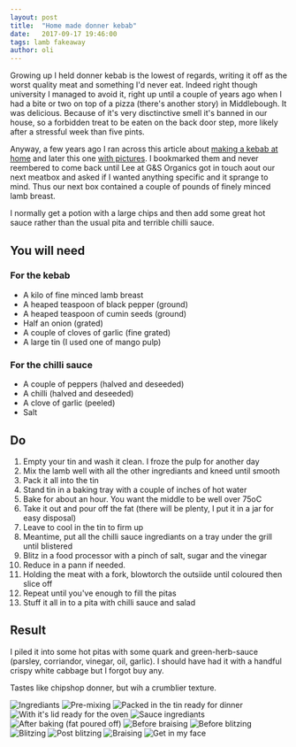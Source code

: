 ```yaml
---
layout: post
title:  "Home made donner kebab"
date:   2017-09-17 19:46:00
tags: lamb fakeaway
author: oli
---
```


Growing up I held donner kebab is the lowest of regards, writing it off as the worst quality meat and something I'd never eat.  Indeed right though university I managed to avoid it, right up until a couple of years ago when I had a bite or two on top of a pizza (there's another story) in Middlebough.  It was delicious.  Because of it's very disctinctive smell it's banned in our house, so a forbidden treat to be eaten on the back door step, more likely after a stressful week than five pints.

Anyway, a few years ago I ran across this article about [making a kebab at home](https://www.theguardian.com/lifeandstyle/wordofmouth/2012/feb/08/the-diy-doner-kebab) and later this one [with pictures](https://www.theguardian.com/lifeandstyle/gallery/2012/feb/08/how-to-make-a-doner-kebab).  I bookmarked them and never reembered to come back until Lee at G&S Organics got in touch aout our next meatbox and asked if I wanted anything specific and it sprange to mind.  Thus our next box contained a couple of pounds of finely minced lamb breast.

I normally get a potion with a large chips and then add some great hot sauce rather than the usual pita and terrible chilli sauce.

## You will need

### For the kebab

* A kilo of fine minced lamb breast
* A heaped teaspoon of black pepper (ground)
* A heaped teaspoon of cumin seeds (ground)
* Half an onion (grated)
* A couple of cloves of garlic (fine grated)
* A large tin (I used one of mango pulp)

### For the chilli sauce 

* A couple of peppers (halved and deseeded)
* A chilli (halved and deseeded)
* A clove of garlic (peeled)
* Salt


## Do

1. Empty your tin and wash it clean.  I froze the pulp for another day
2. Mix the lamb well with all the other ingrediants and kneed until smooth
3. Pack it all into the tin
4. Stand tin in a baking tray with a couple of inches of hot water
5. Bake for about an hour.  You want the middle to be well over 75oC
6. Take it out and pour off the fat (there will be plenty, I put it in a jar for easy disposal)
7. Leave to cool in the tin to firm up
8. Meantime, put all the chilli sauce ingrediants on a tray under the grill until blistered
9. Blitz in a food processor with a pinch of salt, sugar and the vinegar
10. Reduce in a pann if needed.
11. Holding the meat with a fork, blowtorch the outsiide until coloured then slice off
12. Repeat until you've enough to fill the pitas
13. Stuff it all in to a pita with chilli sauce and salad


## Result

I piled it into some hot pitas with some quark and green-herb-sauce (parsley, corriandor, vinegar, oil, garlic).  I should have had it with a handful crispy white cabbage but I forgot buy any.

Tastes like chipshop donner, but wih a crumblier texture.


![Ingrediants](/images/blog/donner-kebab/donner-kebab-00.jpg)
![Pre-mixing](/images/blog/donner-kebab/donner-kebab-01.jpg)
![Packed in the tin ready for dinner](/images/blog/donner-kebab/donner-kebab-02.jpg)
![With it's lid ready for the oven](/images/blog/donner-kebab/donner-kebab-03.jpg)
![Sauce ingrediants](/images/blog/donner-kebab/donner-kebab-04.jpg)
![After baking (fat poured off)](/images/blog/donner-kebab/donner-kebab-05.jpg)
![Before braising](/images/blog/donner-kebab/donner-kebab-06.jpg)
![Before blitzing](/images/blog/donner-kebab/donner-kebab-07.jpg)
![Blitzing](/images/blog/donner-kebab/donner-kebab-08.jpg)
![Post blitzing](/images/blog/donner-kebab/donner-kebab-09.jpg)
![Braising](/images/blog/donner-kebab/donner-kebab-10.jpg)
![Get in my face](/images/blog/donner-kebab/donner-kebab-11.jpg)

